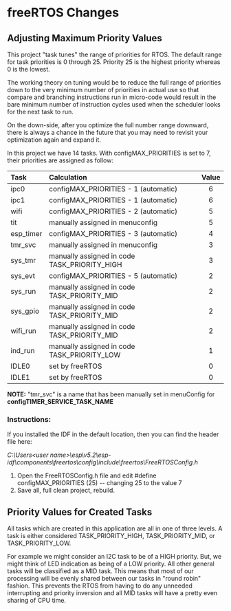 # freeRTOS Changes

## Adjusting Maximum Priority Values

This project "task tunes" the range of priorities for RTOS.  The default range for task priorities is 0 through 25.  Priority 25 is the highest priority whereas 0 is the lowest.

The working theory on tuning would be to reduce the full range of priorities down to the very minimum number of priorities in actual use so that compare and branching instructions run in micro-code would result in the bare minimum number of instruction cycles used when the scheduler looks for the next task to run.

On the down-side, after you optimize the full number range downward, there is always a chance in the future that you may need to revisit your optimization again and expand it.

In this project we have 14 tasks.  With configMAX_PRIORITIES is set to 7, their priorities are assigned as follow:

| Task      | Calculation                                  | Value |
| :-------- | :------------------------------------------- | :---: |
| ipc0      | configMAX_PRIORITIES - 1 (automatic)         |   6   |
| ipc1      | configMAX_PRIORITIES - 1 (automatic)         |   6   |
| wifi      | configMAX_PRIORITIES - 2 (automatic)         |   5   |
| tit       | manually assigned in menuconfig              |   5   |
| esp_timer | configMAX_PRIORITIES - 3 (automatic)         |   4   |
| tmr_svc   | manually assigned in menuconfig              |   3   |
| sys_tmr   | manually assigned in code TASK_PRIORITY_HIGH |   3   |
| sys_evt   | configMAX_PRIORITIES - 5 (automatic)         |   2   |
| sys_run   | manually assigned in code TASK_PRIORITY_MID  |   2   |
| sys_gpio  | manually assigned in code TASK_PRIORITY_MID  |   2   |
| wifi_run  | manually assigned in code TASK_PRIORITY_MID  |   2   |
| ind_run   | manually assigned in code TASK_PRIORITY_LOW  |   1   |
| IDLE0     | set by freeRTOS                              |   0   |
| IDLE1     | set by freeRTOS                              |   0   |

**NOTE:** "tmr_svc" is a name that has been manually set in menuConfig for **configTIMER_SERVICE_TASK_NAME**  

### Instructions:
If you installed the IDF in the default location, then you can find the header file here:  

*C:\Users\<user name>\esp\v5.2\esp-idf\components\freertos\config\include\freertos\FreeRTOSConfig.h*

1) Open the FreeRTOSConfig.h file and edit     #define configMAX_PRIORITIES (25)    -- changing 25 to the value 7
2) Save all, full clean project, rebuild.  

## Priority Values for Created Tasks  
All tasks which are created in this application are all in one of three levels.  A task is either considered TASK_PRIORITY_HIGH, TASK_PRIORITY_MID, or TASK_PRIORITY_LOW.

For example we might consider an I2C task to be of a HIGH priority.  But, we might think of LED indication as being of a LOW priority.  All other general tasks will be classified as a MID task.  This means that most of our processing will be evenly shared between our tasks in "round robin" fashion.  This prevents the RTOS from having to do any unneeded interrupting and priority inversion and all MID tasks will have a pretty even sharing of CPU time.